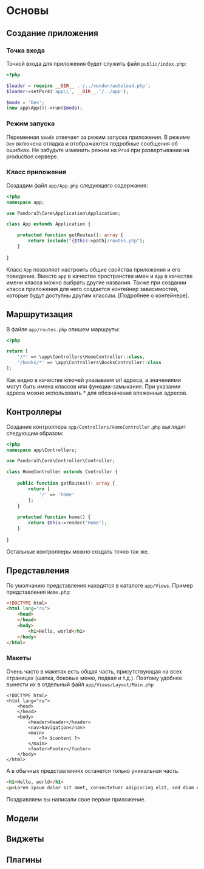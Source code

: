 # Основы

## Создание приложения

### Точка входа

Точкой входа для приложения будет служить файл `public/index.php`:

```php
<?php

$loader = require __DIR__ .'/../vendor/autoload.php';
$loader->setPsr4('app\\', __DIR__.'/../app');

$mode = 'Dev';
(new app\App())->run($mode);
```

### Режим запуска
 
Переменная `$mode` отвечает за режим запуска приложения. В режиме `Dev` включена отладка и отображаются подробные сообщения об ошибках. Не забудьте изменить режим на `Prod` при развертывании на production сервере.

### Класс приложения

Создадим файл `app/App.php` следующего содержания:

```php
<?php
namespace app;

use Pandora3\Core\Application\Application;

class App extends Application {

	protected function getRoutes(): array {
		return include("{$this->path}/routes.php");
	}
	
}
```

Класс `App` позволяет настроить общие свойства приложения и его поведение. Вместо `app` в качестве пространства имен и `App` в качестве имени класса можно выбрать другие названия. Также при создании класса приложения для него создается контейнер зависимостей, которые будут доступны другим классам. [Подробнее о контейнере].

## Маршрутизация

В файле `app/routes.php` опишем маршруты:

```php
<?php

return [
	'/*' => \app\Controllers\HomeController::class,
	'/books/*' => \app\Controllers\BooksController::class
];
```

Как видно в качестве ключей указываем url адреса, а значениями могут быть имена классов или функции-замыкания. При указании адреса можно использовать * для обозначения вложенных адресов.

## Контроллеры

Создание контроллера `app/Controllers/HomeController.php` выглядит следующим образом:

```php
<?php
namespace app\Controllers;

use Pandora3\Core\Controller\Controller;

class HomeController extends Controller {
	
	public function getRoutes(): array {
		return [
			'/' => 'home'
		];
	}
	
	protected function home() {
		return $this->render('Home');
	}
	
}
```

Остальные контроллеры можно создать точно так же.

## Представления

По умолчанию представления находятся в каталоге `app/Views`. Пример представления `Home.php`:

```html
<!DOCTYPE html>
<html lang="ru">
	<head>
	</head>
	<body>
		<h1>Hello, world</h1>
	</body>
</html>
```

### Макеты

Очень часто в макетах есть общая часть, присутствующая на всех страницах (шапка, боковые меню, подвал и т.д.). Поэтому удобнее вынести их в отдельный файл `app/Views/Layout/Main.php`

```php-extras
<!DOCTYPE html>
<html lang="ru">
	<head>
	</head>
	<body>
		<header>Header</header>
		<nav>Navigation</nav>
		<main>
			<?= $content ?>
		</main>
		<footer>Footer</footer>		
	</body>
</html>
```

А в обычных представлениях останется только уникальная часть.

```html
<h1>Hello, world</h1>
<p>Lorem ipsum dolor sit amet, consectetuer adipiscing elit, sed diam nonummy nibh euismod tincidunt ut laoreet dolore magna aliquam erat volutpat.</p>
```

Поздравляем вы написали свое первое приложение. 

## Модели

## Виджеты

## Плагины
